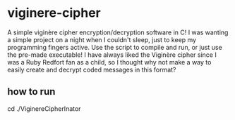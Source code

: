 # viginere-cipher
A simple viginère cipher encryption/decryption software in C!
I was wanting a simple project on a night when I couldn't sleep, just to keep my programming fingers active. Use the script to compile and run, or just use the pre-made executable! I have always liked the Viginère cipher since I was a Ruby Redfort fan as a child, so I thought why not make a way to easily create and decrypt coded messages in this format?

## how to run
  cd <directory path>
  ./ViginereCipherInator
